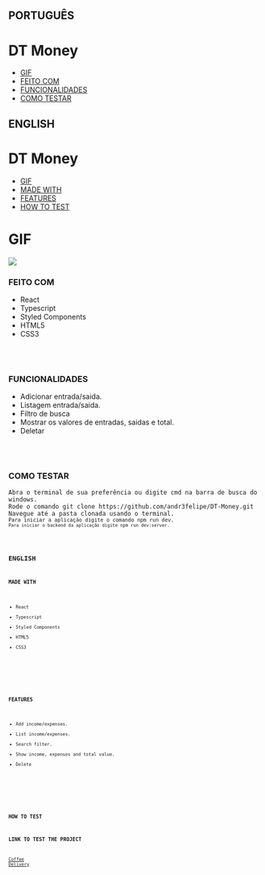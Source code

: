## PORTUGUÊS
# DT Money
* [GIF](#GIF)
* [FEITO COM](#FEITO-COM)
* [FUNCIONALIDADES](#FUNCIONALIDADES)
* [COMO TESTAR](#COMO-TESTAR)

## ENGLISH
# DT Money
* [GIF](#GIF)
* [MADE WITH](#MADE-WITH)
* [FEATURES](#FEATURES)
* [HOW TO TEST](#HOW-TO-TEST)


# GIF
<img src="src/assets/gif/CoffeGIF.gif"/>


### FEITO COM
<ul>
<li>React</li>
<li>Typescript</li>
<li>Styled Components</li>
<li>HTML5</li>
<li>CSS3</li>
</ul>
<br>
<br>


### FUNCIONALIDADES
<ul>
<li>Adicionar entrada/saida.</li>
<li>Listagem entrada/saida.</li>
<li>Filtro de busca</li>
<li>Mostrar os valores de entradas, saidas e total.</li>
<li>Deletar</li>
</ul>
<br>
<br>

### COMO TESTAR
<pre>
<code>Abra o terminal de sua preferência ou digite cmd na barra de busca do windows.</code>
<code>Rode o comando git clone https://github.com/andr3felipe/DT-Money.git</code>
<code>Navegue até a pasta clonada usando o terminal.</co>
<code>Para iniciar a aplicação digite o comando npm run dev.</co>
<code>Para iniciar o backend da aplicação digite npm run dev:server.</co>
</pre>

## ENGLISH

### MADE WITH
<ul>
<li>React</li>
<li>Typescript</li>
<li>Styled Components</li>
<li>HTML5</li>
<li>CSS3</li>
</ul>
<br>
<br>

### FEATURES
<ul>
<li>Add income/expenses.</li>
<li>List income/expenses.</li>
<li>Search filter.</li>
<li>Show income, expenses and total value.</li>
<li>Delete</li>
</ul>
<br>
<br>

### HOW TO TEST

### LINK TO TEST THE PROJECT
<a href="https://stellar-meringue-14a04f.netlify.app/">Coffee Delivery</a>
